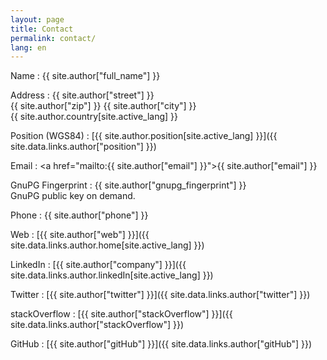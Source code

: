 ```yaml
---
layout: page
title: Contact
permalink: contact/
lang: en
---
```


Name
: {{ site.author["full_name"] }}

Address
: {{ site.author["street"] }}<br/>
{{ site.author["zip"] }} {{ site.author["city"] }}<br/>
{{ site.author.country[site.active_lang] }}

Position (WGS84)
: [{{ site.author.position[site.active_lang] }}]({{ site.data.links.author["position"] }})

Email
: <a href="mailto:{{ site.author["email"] }}">{{ site.author["email"] }}</a>

GnuPG Fingerprint
: <span class="stress">{{ site.author["gnupg_fingerprint"] }}</span><br/>
GnuPG public key on demand.

Phone
: {{ site.author["phone"] }}

Web
: [{{ site.author["web"] }}]({{ site.data.links.author.home[site.active_lang] }})

LinkedIn
: [{{ site.author["company"] }}]({{ site.data.links.author.linkedIn[site.active_lang] }})

Twitter
: [{{ site.author["twitter"] }}]({{ site.data.links.author["twitter"] }})

stackOverflow
: [{{ site.author["stackOverflow"] }}]({{ site.data.links.author["stackOverflow"] }})

GitHub
: [{{ site.author["gitHub"] }}]({{ site.data.links.author["gitHub"] }})
